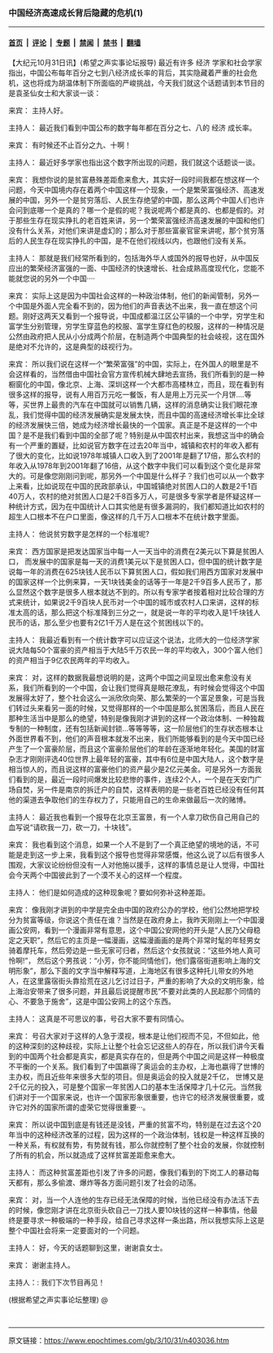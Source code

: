 ### 中国经济高速成长背后隐藏的危机(1)

---

#### [首页](../../../..?n403036) &nbsp;|&nbsp; [评论](../../../../../epoch-comment?n403036) &nbsp;|&nbsp; [专题](../../../../../epoch-special?n403036) &nbsp;|&nbsp; [禁闻](../../../../../epoch-news?n403036) &nbsp;|&nbsp; [禁书](../../../../../books?n403036) &nbsp;|&nbsp; [翻墙](https://github.com/gfw-breaker/nogfw/blob/master/README.md?n403036)


<div class="post_content" id="artbody" itemprop="articleBody">
 <!-- article content begin -->
 <p>
  【大纪元10月31日讯】(希望之声实事论坛报导) 最近有许多
  <ok href="https://www.epochtimes.com/gb/tag/%E7%BB%8F%E6%B5%8E.html">
   经济
  </ok>
  学家和社会学家指出，中国公布每年百分之七到八经济成长率的背后，其实隐藏着严重的社会危机，这也将成为胡温体制下所面临的严峻挑战，今天我们就这个话题请到本节目的是袁圣仙女士和大家谈一谈：
 </p>
 <p>
  来宾： 主持人好。
 </p>
 <p>
  主持人： 最近我们看到中国公布的数字每年都在百分之七、八的
  <ok href="https://www.epochtimes.com/gb/tag/%E7%BB%8F%E6%B5%8E.html">
   经济
  </ok>
  成长率。
 </p>
 <p>
  来宾： 有时候还不止百分之九、十啊！
 </p>
 <p>
  主持人： 最近好多学家也指出这个数字所出现的问题，我们就这个话题谈一谈。
 </p>
 <p>
  来宾： 我想你说的是贫富悬殊差距愈来愈大，其实好一段时间我都在想这样一个问题，今天中国境内存在着两个中国这样一个现象，一个是繁荣富强经济、高速发展的中国，另外一个是贫穷落后、人民生存绝望的中国，那么这两个中国人们也许会问到底哪一个是真的？哪一个是假的呢？我说呢两个都是真的、也都是假的。对于那些生存在现实挣扎的老百姓来讲，另一个繁荣富强经济高速发展的中国和他们没有什么关系，对他们来讲是虚幻的；那么对于那些富豪官宦来讲呢，那个贫穷落后的人民生存在现实挣扎的中国，是不在他们视线以内，也跟他们没有关系。
 </p>
 <p>
  主持人： 那就是我们经常所看到的，包括海外华人或国外的报导也好，从中国反应出的繁荣经济富强的一面、中国经济的快速增长、社会成熟高度现代化，您能不能就您说的另外一个中国‧‧‧‧
 </p>
 <p>
  来宾： 实际上这是因为中国社会这样的一种政治体制，他们的新闻管制，另外一个中国是外面人完全看不到的，因为他们的声音表达不出来，我一直在想这个问题。刚好这两天又看到一个报导说，中国成都温江区公平镇的一个中学，穷学生和富学生分别管理，穷学生穿蓝色的校服、富学生穿红色的校服，这样的一种情况是公然由政府把人民从小分成两个阶层，在制造两个中国典型的社会岐视，这在国外是绝对不允许的，这是典型的歧视行为。
 </p>
 <p>
  来宾： 所以我们说在这样一个“繁荣富强”的中国，实际上，在外国人的眼里是不会这样看的，当然借由中国社会官方宣传机械大肆地去宣扬，我们所看到的是一种橱窗化的中国，像北京、上海、深圳这样一个大都市高楼林立，而且，现在看到有很多这样的报导，说有人用百万元吃一餐饭，有人是用上万元买一个月饼….等等，买世界上最贵的汽车在中国就可以销售几辆，这样的消息确实让我们眼花潦乱，我们觉得中国的经济发展确实是发展太快，而且中国的高速经济增长率比全球的经济发展快三倍，她成为经济增长最快的一个国家。真正是不是这样的一个中国？是不是我们看到中国的全部了呢？特别是从中国农村出来，我想这当中的确会有一个严重的置疑，比如说官方数字在过去20年当中，城镇和农村的年收入都有了很大的变化，比如说1978年城镇人口收入到了2001年是翻了17倍，那么农村的年收入从1978年到2001年翻了16倍，从这个数字中我们可以看到这个变化是非常大的。可是像您刚刚问到呢，那另外一个中国是什么样子？我们也可以从一个数字上来看，比如说现在中国的民政部承认，中国城镇绝对贫困人口的人数是2千1百40万人，农村的绝对贫困人口是2千8百多万人，可是很多专家学者是怀疑这样一种统计方式，因为在中国统计人口其实他是有很多漏洞的，我们都知道比如农村的超生人口根本不在户口里面，像这样的几千万人口根本不在统计数字里面。
 </p>
 <p>
  主持人： 他说贫穷数字是怎样的一个标准呢?
 </p>
 <p>
  来宾： 西方国家是把发达国家当中每一人一天当中的消费在2美元以下算是贫困人口， 而发展中的国家是每一天的消费1美元以下是贫困人口，但中国的统计数字是说每一年的消费在625块钱人民币以下算贫困人口，假如我们用西方国家对发展中的国家这样一个比例来算，一天1块钱美金的话等于一年是2千9百多人民币了，那么显然这个数字是很多人根本就达不到的。所以有专家学者按着相对比较合理的方式来统计，如果说2千9百块人民币对一个中国的城市或农村人口来讲，这样的标准太高的话，那么把这个标准降到三分之一，就是说一年的平均收入是1千块钱人民币的话，那么至少也要有2亿1千万人是在这个贫困线以下的。
 </p>
 <p>
  主持人： 我最近看到有一个统计数字可以应证这个说法，北师大的一位经济学家说大陆每50个富豪的资产相当于大陆5千万农民一年的平均收入，300个富人他们的资产相当于9亿农民两年的平均收入。
 </p>
 <p>
  来宾： 对，这样的数据我最想说明的是，这两个中国之间呈现出愈来愈没有关系，我们所看到的一个中国，会让我们觉得真是眼花潦乱，有时候会觉得这个中国发展得太好了，整个社会这么一派欣欣向荣、那么繁荣的一个富足景象，可是当我们转过头来看另一面的时候，又觉得那样的一个中国是那么贫困落后，而且人民在那种生活当中是那么的绝望，特别是像我刚才讲到的这样一个政治体制、一种独裁专制的一种制度，还有包括新闻封锁…等等等等，这一阶层他们的生存状态根本让外面世界看不到，他们的声音根本就发不出来，我们所能够看到的是今天中国已经产生了一个富豪阶层，而且这个富豪阶层他们的年龄在逐渐地年轻化。美国的财富杂志才刚刚评选40位世界上最年轻的富豪，其中有6位是中国大陆人，这个数字是相当惊人的，而且说这样的富豪他们的资产最少是2亿元美金。可是另外一方面我们看到的是，最近一段时间爆发比较悲惨的事件，连续2个人，一个是在天安门广场自焚，另一件是南京的拆迁户的自焚，这样表明的是一些老百姓已经没有任何其他的渠道去争取他们的生存权力了，只能用自己的生命来做最后一次的赌博。
 </p>
 <p>
  主持人： 最近我也看到一个报导在北京王富景，有一个人拿刀砍伤自己用自己的血写说“请砍我一刀，砍一刀，十块钱”。
 </p>
 <p>
  来宾： 我也看到这个消息，如果一个人不是到了一个真正绝望的境地的话，不可能是走到这一步上来，我看到这个报导也觉得非常感慨，他这么说了以后有很多人围观，大家议论纷纷但没有一人对他施以援手，这样的事情总是让人觉得，中国社会今天两个中国彼此到了一个漠不关心的这样一个程度。
 </p>
 <p>
  主持人： 他们是如何造成的这种现象呢？要如何弥补这种差距。
 </p>
 <p>
  来宾： 像我刚才讲到的中学是完全由中国的政府公办的学校，他们公然地把学校分为贫富等级，你说这个责任在谁？当然是在政府身上，我昨天刚刚上一个中国漫画公安网，看到一个漫画非常有意思，这个中国公安网他的开头是“人民乃父母稳定之天职”，然后它的主页是一幅漫画，这幅漫画画的是两个非常时髦的年轻男女骑着摩托车，然后旁边是一些无家可归者，然后这个女孩就说：“这些外地人真可怜啊!”， 然后这个男孩说：“小芳，你不能同情他们，他们露宿街道影响上海的文明形象”，那么下面的文字当中解释写道，上海地区有很多这种托儿带女的外地人，在这里露宿街头靠拾荒在这儿乞讨过日子，严重的影响了大众的文明形象，给上海治安带来了很多问题，并且最后说提醒市民“不要对此类的人民起那个同情的心、不要急于施舍”，这是中国公安网上的这个东西。
 </p>
 <p>
  主持人： 这真是不可思议的事，号召大家不要有同情心。
 </p>
 <p>
  来宾： 号召大家对于这样的人急于漠视，根本是让他们视而不见，不但如此，他的这种深刻的这种歧视，实际上让整个社会忘记这些人的存在，所以我们讲今天看到的中国两个社会都是真实，都是真实存在的，但是两个中国之间是这样一种极度不平衡的一个关系。我们看到了中国嬴得了奥运会的主办权，上海也嬴得了世博的主办权，而且近些年来很多大型的项目。但是奥运会的投入就是2千亿， 世博又是2千亿元的投入，可是整个国家一年贫困人口的基本生活保障才几十亿元。当然我们讲对于一个国家来说，也许一个国家形象很重要，也许它的经济发展很重要，或许它对外的国家所谓的虚荣它觉得很重要‧‧‧。
 </p>
 <p>
  来宾： 所以说中国到底是有钱还是没钱，严重的贫富不均，特别是在过去这个20年当中的这种经济改革的过程，因为这样的一个政治体制，钱权是一种这样互换的一种关系，有权就有势，有势就有钱，那么你就控制了整个社会的发展，你就控制了所有的机会，所以就造成了这样贫富差距愈来愈大。
 </p>
 <p>
  主持人： 而这种贫富差距也引发了许多的问题，像我们看到的下岗工人的暴动每天都有，那么多偷渡、爆炸等各方面问题引发了社会的动荡。
 </p>
 <p>
  来宾： 对，当一个人连他的生存已经无法保障的时候，当他已经没有办法活下去的时候，像您刚才讲在北京街头砍自己一刀找人要10块钱的这样一种事情，他最终是要寻求一种极端的一种手段，给自己寻求这样一条出路，所以我想实际上这是整个中国社会将来一定要面对的一个问题。
 </p>
 <p>
  主持人： 好，今天的话题聊到这里，谢谢袁女士。
 </p>
 <p>
  来宾： 谢谢主持人。
 </p>
 <p>
  主持人：: 我们下次节目再见！
 </p>
 <p>
  (根据希望之声实事论坛整理) @
 </p>
 <p>
  <font color="#ffffff">
   (http://www.dajiyuan.com)
  </font>
 </p>
 <!-- article content end -->
 <div id="below_article_ad">
 </div>
</div>


---

原文链接：https://www.epochtimes.com/gb/3/10/31/n403036.htm